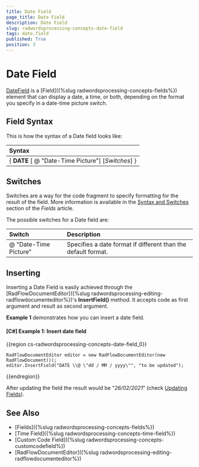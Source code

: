 ```yaml
---
title: Date Field
page_title: Date Field
description: Date Field
slug: radwordsprocessing-concepts-date-field
tags: date,field
published: True
position: 3
---
```


# Date Field

[DateField](https://docs.telerik.com/devtools/document-processing/api/telerik.windows.documents.flow.model.fields.datefield) is a [Field]({%slug radwordsprocessing-concepts-fields%}) element that can display a date, a time, or both, depending on the format you specify in a date-time picture switch.

## Field Syntax

This is how the syntax of a Date field looks like:

| Syntax   											  |
| :---     											  |
| { **DATE** [ \@ "Date-Time Picture"] [_Switches_] } |    


## Switches

Switches are a way for the code fragment to specify formatting for the result of the field. More information is available in the [Syntax and Switches](https://docs.telerik.com/devtools/document-processing/libraries/radwordsprocessing/concepts/fields/fields#syntax-and-switches) section of the _Fields_ article.

The possible switches for a Date field are:

| Switch                 | Description                                                   |
| :---                   | :---                                                          |
| \@ "Date-Time Picture" | Specifies a date format if different than the default format. |

## Inserting

Inserting a Date Field is easily achieved through the [RadFlowDocumentEditor]({%slug radwordsprocessing-editing-radflowdocumenteditor%})'s __InsertField()__ method. It accepts code as first argument and result as second argument.

__Example 1__ demonstrates how you can insert a date field.
        

#### __[C#] Example 1: Insert date field__

{{region cs-radwordsprocessing-concepts-date-field_0}}
	            
	RadFlowDocumentEditor editor = new RadFlowDocumentEditor(new RadFlowDocument());
	editor.InsertField("DATE \\@ \"dd / MM / yyyy\"", "to be updated");
{{endregion}}


After updating the field the result would be "_26/02/2021_" (check [Updating Fields](https://docs.telerik.com/devtools/document-processing/libraries/radwordsprocessing/concepts/fields/fields#updating-fields)).

## See Also

* [Fields]({%slug radwordsprocessing-concepts-fields%})
* [Time Field]({%slug radwordsprocessing-concepts-time-field%})
* [Custom Code Field]({%slug radwordsprocessing-concepts-customcodefield%})
* [RadFlowDocumentEditor]({%slug radwordsprocessing-editing-radflowdocumenteditor%})
